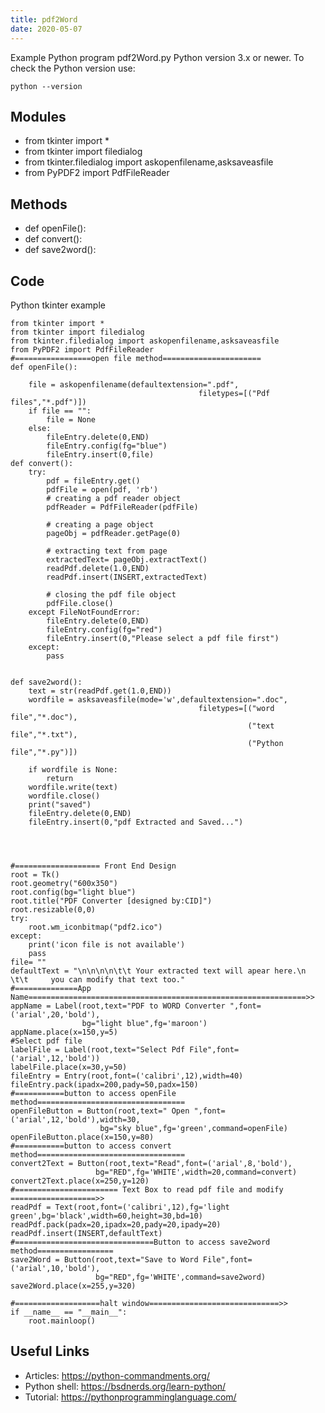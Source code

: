 ```yaml
---
title: pdf2Word
date: 2020-05-07
---
```

Example Python program pdf2Word.py
Python version 3.x or newer.
To check the Python version use:

    python --version

## Modules

* from tkinter import *
* from tkinter import filedialog
* from tkinter.filedialog import askopenfilename,asksaveasfile
* from PyPDF2 import PdfFileReader

## Methods

* def openFile(): 
* def convert():
* def save2word():

## Code

Python tkinter example

    from tkinter import *
    from tkinter import filedialog
    from tkinter.filedialog import askopenfilename,asksaveasfile
    from PyPDF2 import PdfFileReader
    #=================open file method======================
    def openFile(): 
                  
        file = askopenfilename(defaultextension=".pdf", 
                                              filetypes=[("Pdf files","*.pdf")])
        if file == "":  
            file = None
        else:
            fileEntry.delete(0,END)
            fileEntry.config(fg="blue")
            fileEntry.insert(0,file)
    def convert():
        try:
            pdf = fileEntry.get()
            pdfFile = open(pdf, 'rb')
            # creating a pdf reader object
            pdfReader = PdfFileReader(pdfFile) 
    
            # creating a page object 
            pageObj = pdfReader.getPage(0) 
          
            # extracting text from page 
            extractedText= pageObj.extractText()
            readPdf.delete(1.0,END)
            readPdf.insert(INSERT,extractedText)
    
            # closing the pdf file object 
            pdfFile.close()
        except FileNotFoundError:
            fileEntry.delete(0,END)
            fileEntry.config(fg="red")
            fileEntry.insert(0,"Please select a pdf file first")
        except:
            pass
    
        
    def save2word():
        text = str(readPdf.get(1.0,END))
        wordfile = asksaveasfile(mode='w',defaultextension=".doc", 
                                              filetypes=[("word file","*.doc"),
                                                         ("text file","*.txt"),
                                                         ("Python file","*.py")])
        
        if wordfile is None:
            return
        wordfile.write(text)
        wordfile.close()
        print("saved")
        fileEntry.delete(0,END)
        fileEntry.insert(0,"pdf Extracted and Saved...")
    
    
    
        
    #=================== Front End Design
    root = Tk()
    root.geometry("600x350")
    root.config(bg="light blue")
    root.title("PDF Converter [designed by:CID]")
    root.resizable(0,0)
    try:
        root.wm_iconbitmap("pdf2.ico")
    except:
        print('icon file is not available')
        pass
    file= ""
    defaultText = "\n\n\n\n\t\t Your extracted text will apear here.\n \t\t     you can modify that text too."
    #==============App Name==============================================================>>
    appName = Label(root,text="PDF to WORD Converter ",font=('arial',20,'bold'),
                    bg="light blue",fg='maroon')
    appName.place(x=150,y=5)
    #Select pdf file
    labelFile = Label(root,text="Select Pdf File",font=('arial',12,'bold'))
    labelFile.place(x=30,y=50)
    fileEntry = Entry(root,font=('calibri',12),width=40)
    fileEntry.pack(ipadx=200,pady=50,padx=150)
    #===========button to access openFile method=================================
    openFileButton = Button(root,text=" Open ",font=('arial',12,'bold'),width=30,
                        bg="sky blue",fg='green',command=openFile)
    openFileButton.place(x=150,y=80)
    #===========button to access convert method=================================
    convert2Text = Button(root,text="Read",font=('arial',8,'bold'),
                       bg="RED",fg='WHITE',width=20,command=convert)
    convert2Text.place(x=250,y=120)
    #======================= Text Box to read pdf file and modify ===================>>
    readPdf = Text(root,font=('calibri',12),fg='light green',bg='black',width=60,height=30,bd=10)
    readPdf.pack(padx=20,ipadx=20,pady=20,ipady=20)
    readPdf.insert(INSERT,defaultText)
    #===============================Button to access save2word method=================
    save2Word = Button(root,text="Save to Word File",font=('arial',10,'bold'),
                       bg="RED",fg='WHITE',command=save2word)
    save2Word.place(x=255,y=320)
    
    #===================halt window=============================>>
    if __name__ == "__main__":
        root.mainloop()
    

## Useful Links

- Articles: https://python-commandments.org/
- Python shell: https://bsdnerds.org/learn-python/
- Tutorial: https://pythonprogramminglanguage.com/
